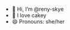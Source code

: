 - 👋 Hi, I’m @reny-skye
- 💞️ I love cakey
- 😄 Pronouns: she/her

<!---
reny-skye/reny-skye is a ✨ special ✨ repository because its `README.md` (this file) appears on your GitHub profile.
You can click the Preview link to take a look at your changes.
--->
